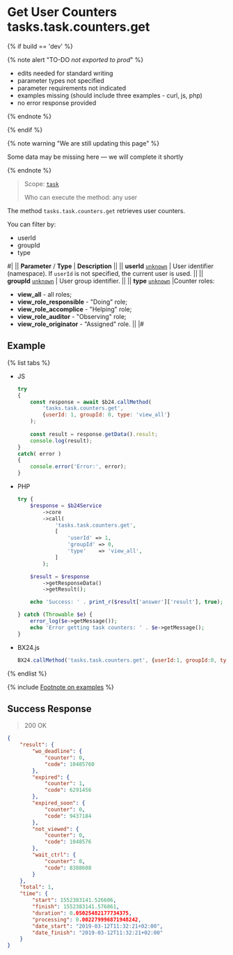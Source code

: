 # Get User Counters tasks.task.counters.get

{% if build == 'dev' %}

{% note alert "TO-DO _not exported to prod_" %}

- edits needed for standard writing
- parameter types not specified
- parameter requirements not indicated
- examples missing (should include three examples - curl, js, php)
- no error response provided

{% endnote %}

{% endif %}

{% note warning "We are still updating this page" %}

Some data may be missing here — we will complete it shortly

{% endnote %}

> Scope: [`task`](../scopes/permissions.md)
>
> Who can execute the method: any user

The method `tasks.task.counters.get` retrieves user counters.

You can filter by:
- userId
- groupId
- type

#|
|| **Parameter** / **Type** | **Description** ||
|| **userId**
[`unknown`](../data-types.md) | User identifier (namespace). If `userId` is not specified, the current user is used. ||
|| **groupId**
[`unknown`](../data-types.md) | User group identifier. ||
|| **type**
[`unknown`](../data-types.md) |Counter roles: 
- **view_all** - all roles; 
- **view_role_responsible** - "Doing" role; 
- **view_role_accomplice** - "Helping" role; 
- **view_role_auditor** - "Observing" role; 
- **view_role_originator** - "Assigned" role. 
||
|#

## Example

{% list tabs %}

- JS

    ```js
    try
    {
    	const response = await $b24.callMethod(
    		'tasks.task.counters.get',
    		{userId: 1, groupId: 0, type: 'view_all'}
    	);
    	
    	const result = response.getData().result;
    	console.log(result);
    }
    catch( error )
    {
    	console.error('Error:', error);
    }
    ```

- PHP

    ```php
    try {
        $response = $b24Service
            ->core
            ->call(
                'tasks.task.counters.get',
                [
                    'userId' => 1,
                    'groupId' => 0,
                    'type'    => 'view_all',
                ]
            );
    
        $result = $response
            ->getResponseData()
            ->getResult();
    
        echo 'Success: ' . print_r($result['answer']['result'], true);
    
    } catch (Throwable $e) {
        error_log($e->getMessage());
        echo 'Error getting task counters: ' . $e->getMessage();
    }
    ```

- BX24.js

    ```js
    BX24.callMethod('tasks.task.counters.get', {userId:1, groupId:0, type:'view_all'}, (res)=>{console.log(res.answer.result);});
    ```

{% endlist %}

{% include [Footnote on examples](../../_includes/examples.md) %}

## Success Response

> 200 OK

```json
{
    "result": {
        "wo_deadline": {
            "counter": 0,
            "code": 10485760
        },
        "expired": {
            "counter": 1,
            "code": 6291456
        },
        "expired_soon": {
            "counter": 0,
            "code": 9437184
        },
        "not_viewed": {
            "counter": 0,
            "code": 1048576
        },
        "wait_ctrl": {
            "counter": 0,
            "code": 8388608
        }
    },
    "total": 1,
    "time": {
        "start": 1552383141.526606,
        "finish": 1552383141.576861,
        "duration": 0.05025482177734375,
        "processing": 0.002279996871948242,
        "date_start": "2019-03-12T11:32:21+02:00",
        "date_finish": "2019-03-12T11:32:21+02:00"
    }
}
```